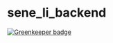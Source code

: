 # sene_li_backend

[![Greenkeeper badge](https://badges.greenkeeper.io/rafaelsene01/sene_li_backend.svg)](https://greenkeeper.io/)